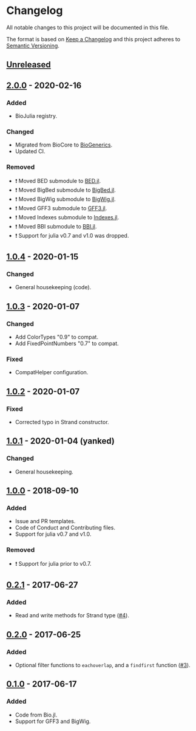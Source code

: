 # Changelog
All notable changes to this project will be documented in this file.

The format is based on [Keep a Changelog](http://keepachangelog.com/en/1.0.0/)
and this project adheres to [Semantic Versioning](http://semver.org/spec/v2.0.0.html).

## [Unreleased]

## [2.0.0] - 2020-02-16
### Added
- BioJulia registry.

### Changed
- Migrated from BioCore to [BioGenerics](https://github.com/BioJulia/BioGenerics.jl/tree/v0.1.0).
- Updated CI.

### Removed
- :exclamation: Moved BED submodule to [BED.jl](https://github.com/BioJulia/BED.jl).
- :exclamation: Moved BigBed submodule to [BigBed.jl](https://github.com/BioJulia/BigBed.jl).
- :exclamation: Moved BigWig submodule to [BigWig.jl](https://github.com/BioJulia/BigWig.jl).
- :exclamation: Moved GFF3 submodule to [GFF3.jl](https://github.com/BioJulia/GFF3.jl).
- :exclamation: Moved Indexes submodule to [Indexes.jl](https://github.com/BioJulia/Indexes.jl).
- :exclamation: Moved BBI submodule to [BBI.jl](https://github.com/BioJulia/BBI.jl).
- :exclamation: Support for julia v0.7 and v1.0 was dropped.

## [1.0.4] - 2020-01-15
### Changed
- General housekeeping (code).

## [1.0.3] - 2020-01-07
### Changed
- Add ColorTypes "0.9" to compat.
- Add FixedPointNumbers "0.7" to compat.

### Fixed
- CompatHelper configuration.

## [1.0.2] - 2020-01-07
### Fixed
- Corrected typo in Strand constructor.

## [1.0.1] - 2020-01-04 (yanked)
### Changed
- General housekeeping.

## [1.0.0] - 2018-09-10
### Added
- Issue and PR templates.
- Code of Conduct and Contributing files.
- Support for julia v0.7 and v1.0.

### Removed
- :exclamation: Support for julia prior to v0.7.

## [0.2.1] - 2017-06-27
### Added
- Read and write methods for Strand type ([#4](https://github.com/BioJulia/GenomicFeatures.jl/pull/4)).

## [0.2.0] - 2017-06-25
### Added
- Optional filter functions to `eachoverlap`, and a `findfirst` function ([#3](https://github.com/BioJulia/GenomicFeatures.jl/pull/3)).

## [0.1.0] - 2017-06-17
### Added
- Code from Bio.jl.
- Support for GFF3 and BigWig.

[Unreleased]: https://github.com/BioJulia/GenomicFeatures.jl/compare/v2.0.0...HEAD
[2.0.0]: https://github.com/BioJulia/GenomicFeatures.jl/compare/v1.0.4...v2.0.0
[1.0.4]: https://github.com/BioJulia/GenomicFeatures.jl/compare/v1.0.3...v1.0.4
[1.0.3]: https://github.com/BioJulia/GenomicFeatures.jl/compare/v1.0.2...v1.0.3
[1.0.2]: https://github.com/BioJulia/GenomicFeatures.jl/compare/v1.0.1...v1.0.2
[1.0.1]: https://github.com/BioJulia/GenomicFeatures.jl/compare/v1.0.0...v1.0.1
[1.0.0]: https://github.com/BioJulia/GenomicFeatures.jl/compare/v0.2.1...v1.0.0
[0.2.1]: https://github.com/BioJulia/GenomicFeatures.jl/compare/v0.2.0...v0.2.1
[0.2.0]: https://github.com/BioJulia/GenomicFeatures.jl/compare/v0.1.0...v0.2.0
[0.1.0]: https://github.com/BioJulia/GenomicFeatures.jl/tree/v0.1.0
